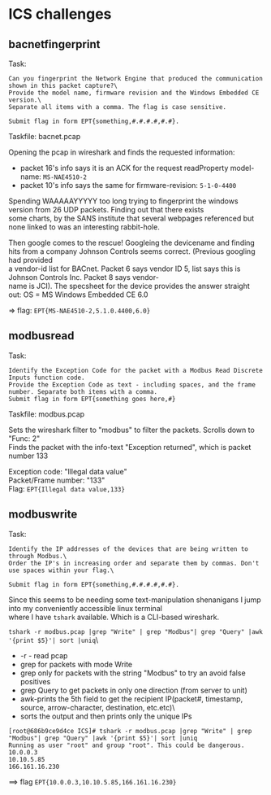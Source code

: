 # ICS challenges

## bacnetfingerprint

Task: 
```
Can you fingerprint the Network Engine that produced the communication shown in this packet capture?\
Provide the model name, firmware revision and the Windows Embedded CE version.\
Separate all items with a comma. The flag is case sensitive.

Submit flag in form EPT{something,#.#.#.#,#.#}. 
```
Taskfile: bacnet.pcap

Opening the pcap in wireshark and finds the requested information:
- packet 16's info says it is an ACK for the request readProperty model-name: `MS-NAE4510-2`
- packet 10's info says the same for firmware-revision: `5-1-0-4400` 

Spending WAAAAAYYYYY too long trying to fingerprint the windows version from 26 UDP packets. Finding out that there exists\
some charts, by the SANS institute that several webpages referenced but none linked to was an interesting rabbit-hole.

Then google comes to the rescue!
Googleing the devicename and finding hits from a company Johnson Controls seems correct. (Previous googling had provided\
a vendor-id list for BACnet. Packet 6 says vendor ID 5, list says this is Johnson Controls Inc. Packet 8 says vendor-\
name is JCI). The specsheet for the device provides the answer straight out: OS = MS Windows Embedded CE 6.0

=> flag: `EPT{MS-NAE4510-2,5.1.0.4400,6.0}`

## modbusread
Task:
```
Identify the Exception Code for the packet with a Modbus Read Discrete Inputs function code.
Provide the Exception Code as text - including spaces, and the frame number. Separate both items with a comma.
Submit flag in form EPT{something goes here,#}
```
Taskfile: modbus.pcap

Sets the wireshark filter to "modbus" to filter the packets. Scrolls down to "Func: 2"\
Finds the packet with the info-text "Exception returned", which is packet number 133

Exception code:         "Illegal data value"\
Packet/Frame number:    "133"\
Flag: `EPT{Illegal data value,133}`

## modbuswrite
Task:
```
Identify the IP addresses of the devices that are being written to through Modbus.\
Order the IP's in increasing order and separate them by commas. Don't use spaces within your flag.\

Submit flag in form EPT{something,#.#.#.#,#.#}.
```

Since this seems to be needing some text-manipulation shenanigans I jump into my conveniently accessible linux terminal\
where I have `tshark` available. Which is a CLI-based wireshark.


`tshark -r modbus.pcap |grep "Write" | grep "Modbus"| grep "Query" |awk '{print $5}'| sort |uniq`\
* -r - read pcap
* grep for packets with mode  Write
* grep only for packets with the string "Modbus" to try an avoid false positives
* grep Query to get packets in only one direction (from server to unit)
* awk-prints the  5th field to get the recipient IP(packet#, timestamp, source, arrow-character, destination, etc.etc)\
* sorts the output and then prints only the unique IPs
```
[root@686b9ce9d4ce ICS]# tshark -r modbus.pcap |grep "Write" | grep "Modbus"| grep "Query" |awk '{print $5}'| sort |uniq
Running as user "root" and group "root". This could be dangerous.
10.0.0.3
10.10.5.85
166.161.16.230
```
==> flag `EPT{10.0.0.3,10.10.5.85,166.161.16.230}`